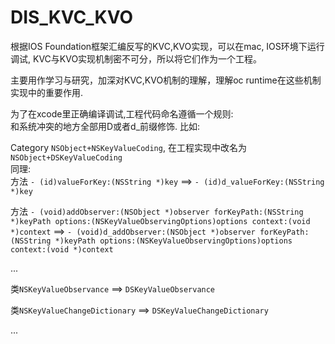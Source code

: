 # DIS_KVC_KVO
根据IOS Foundation框架汇编反写的KVC,KVO实现，可以在mac, IOS环境下运行调试, KVC与KVO实现机制密不可分，所以将它们作为一个工程。  

主要用作学习与研究，加深对KVC,KVO机制的理解，理解oc runtime在这些机制实现中的重要作用.  

为了在xcode里正确编译调试,工程代码命名遵循一个规则:  
和系统冲突的地方全部用D或者d_前缀修饰. 比如: 

Category `NSObject+NSKeyValueCoding`, 在工程实现中改名为`NSObject+DSKeyValueCoding`  
同理:  
方法 `- (id)valueForKey:(NSString *)key` ==> `- (id)d_valueForKey:(NSString *)key` 

方法 `- (void)addObserver:(NSObject *)observer forKeyPath:(NSString *)keyPath options:(NSKeyValueObservingOptions)options context:(void *)context` ==> `- (void)d_addObserver:(NSObject *)observer forKeyPath:(NSString *)keyPath options:(NSKeyValueObservingOptions)options context:(void *)context`
  
...  

类`NSKeyValueObservance` ==> `DSKeyValueObservance`  

类`NSKeyValueChangeDictionary` ==> `DSKeyValueChangeDictionary`  

...


